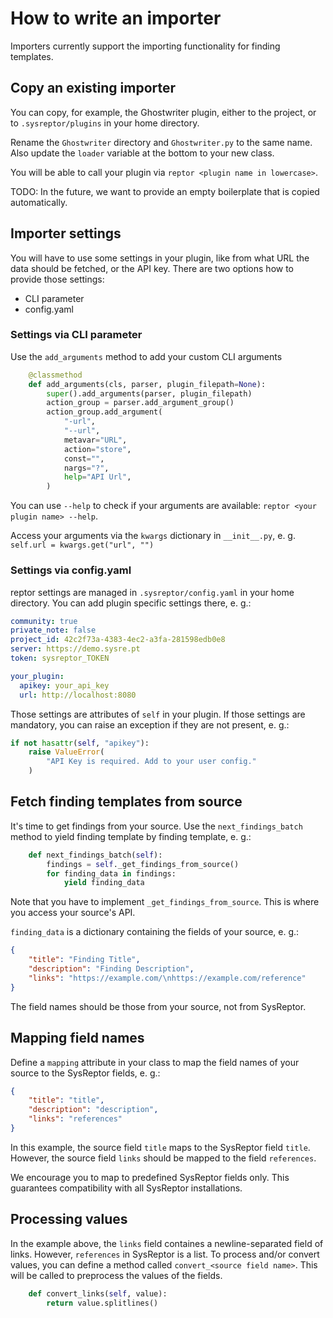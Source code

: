 # How to write an importer
Importers currently support the importing functionality for finding templates.

## Copy an existing importer
You can copy, for example, the Ghostwriter plugin, either to the project, or to `.sysreptor/plugins` in your home directory.

Rename the `Ghostwriter` directory and `Ghostwriter.py` to the same name. Also update the `loader` variable at the bottom to your new class.

You will be able to call your plugin via `reptor <plugin name in lowercase>`.

TODO: In the future, we want to provide an empty boilerplate that is copied automatically.

## Importer settings

You will have to use some settings in your plugin, like from what URL the data should be fetched, or the API key. There are two options how to provide those settings:

* CLI parameter
* config.yaml

### Settings via CLI parameter

Use the `add_arguments` method to add your custom CLI arguments

```python
    @classmethod
    def add_arguments(cls, parser, plugin_filepath=None):
        super().add_arguments(parser, plugin_filepath)
        action_group = parser.add_argument_group()
        action_group.add_argument(
            "-url",
            "--url",
            metavar="URL",
            action="store",
            const="",
            nargs="?",
            help="API Url",
        )
```

You can use `--help` to check if your arguments are available: `reptor <your plugin name> --help`.

Access your arguments via the `kwargs` dictionary in `__init__.py`, e. g. `self.url = kwargs.get("url", "")`

### Settings via config.yaml

reptor settings are managed in `.sysreptor/config.yaml` in your home directory. You can add plugin specific settings there, e. g.:

```yaml
community: true
private_note: false
project_id: 42c2f73a-4383-4ec2-a3fa-281598edb0e8
server: https://demo.sysre.pt
token: sysreptor_TOKEN

your_plugin:
  apikey: your_api_key
  url: http://localhost:8080
```

Those settings are attributes of `self` in your plugin. If those settings are mandatory, you can raise an exception if they are not present, e. g.:

```python
if not hasattr(self, "apikey"):
    raise ValueError(
        "API Key is required. Add to your user config."
    )
```

## Fetch finding templates from source

It's time to get findings from your source. Use the `next_findings_batch` method to yield finding template by finding template, e. g.:

```python
    def next_findings_batch(self):
        findings = self._get_findings_from_source()
        for finding_data in findings:
            yield finding_data
```

Note that you have to implement `_get_findings_from_source`. This is where you access your source's API.

`finding_data` is a dictionary containing the fields of your source, e. g.:

```json
{
    "title": "Finding Title",
	"description": "Finding Description",
    "links": "https://example.com/\nhttps://example.com/reference"
}
```

The field names should be those from your source, not from SysReptor.

## Mapping field names

Define a `mapping` attribute in your class to map the field names of your source to the SysReptor fields, e. g.:

```json
{
    "title": "title",
	"description": "description",
    "links": "references"
}
```

In this example, the source field `title` maps to the SysReptor field `title`. However, the source field `links` should be mapped to the field `references`.

We encourage you to map to predefined SysReptor fields only. This guarantees compatibility with all SysReptor installations.

## Processing values

In the example above, the `links` field containes a newline-separated field of links. However, `references` in SysReptor is a list. To process and/or convert values, you can define a method called `convert_<source field name>`. This will be called to preprocess the values of the fields.

```python
    def convert_links(self, value):
        return value.splitlines()
```
